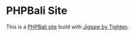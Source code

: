 # PHPBali Site

This is a [PHPBali site](https://phpbali.org) build with [Jigsaw by Tighten](https://jigsaw.tighten.com).